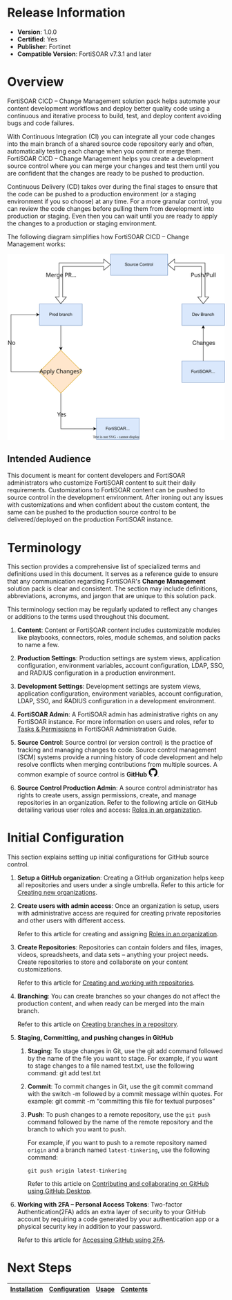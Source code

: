 # Release Information

- **Version**:  1.0.0 
- **Certified**: Yes 
- **Publisher**: Fortinet 
- **Compatible Version**: FortiSOAR v7.3.1 and later 

# Overview

FortiSOAR CICD – Change Management solution pack helps automate your content development workflows and deploy better quality code using a continuous and iterative process to build, test, and deploy content avoiding bugs and code failures.

With Continuous Integration (CI) you can integrate all your code changes into the main branch of a shared source code repository early and often, automatically testing each change when you commit or merge them. FortiSOAR CICD – Change Management helps you create a development source control where you can merge your changes and test them until you are confident that the changes are ready to be pushed to production.

Continuous Delivery (CD) takes over during the final stages to ensure that the code can be pushed to a production environment (or a staging environment if you so choose) at any time. For a more granular control, you can review the code changes before pulling them from development into production or staging. Even then you can wait until you are ready to apply the changes to a production or staging environment.

The following diagram simplifies how FortiSOAR CICD – Change Management works:

![](./docs/res/ci-cd-flow.svg)

## Intended Audience

This document is meant for content developers and FortiSOAR administrators who customize FortiSOAR content to suit their daily requirements. Customizations to FortiSOAR content can be pushed to source control in the development environment. After ironing out any issues with customizations and when confident about the custom content, the same can be pushed to the production source control to be delivered/deployed on the production FortiSOAR instance.

# Terminology

This section provides a comprehensive list of specialized terms and definitions used in this document. It serves as a reference guide to ensure that any communication regarding FortiSOAR's **Change Management** solution pack is clear and consistent. The section may include definitions, abbreviations, acronyms, and jargon that are unique to this solution pack.

This terminology section may be regularly updated to reflect any changes or additions to the terms used throughout this document.

1. **Content**: Content or FortiSOAR content includes customizable modules like playbooks, connectors, roles, module schemas, and solution packs to name a few.

2. **Production Settings**: Production settings are system views, application configuration, environment variables, account configuration, LDAP, SSO, and RADIUS configuration in a production environment.

3. **Development Settings**: Development settings are system views, application configuration, environment variables, account configuration, LDAP, SSO, and RADIUS configuration in a development environment.

4. **FortiSOAR Admin**: A FortiSOAR admin has administrative rights on any FortiSOAR instance. For more information on users and roles, refer to [Tasks & Permissions](https://docs.fortinet.com/document/fortisoar/7.3.1/administration-guide/249178/overview#Tasks_and_Permissions) in  FortiSOAR Administration Guide.

5. **Source Control**: Source control (or version control) is the practice of tracking and managing changes to code. Source control management (SCM) systems provide a running history of code development and help resolve conflicts when merging contributions from multiple sources. A common example of source control is **GitHub** <img src="./docs/res/github.png" width="20">.

6. **Source Control Production Admin**: A source control administrator has rights to create users, assign permissions, create, and manage repositories in an organization. Refer to the following article on GitHub detailing various user roles and access: [Roles in an organization](https://docs.github.com/en/organizations/managing-peoples-access-to-your-organization-with-roles/roles-in-an-organization).

# Initial Configuration

This section explains setting up initial configurations for GitHub source control.

1. **Setup a GitHub organization**: Creating a GitHub organization helps keep all repositories and users under a single umbrella.
    Refer to this article for [Creating new organizations](https://docs.github.com/en/organizations/collaborating-with-groups-in-organizations/creating-a-new-organization-from-scratch).

2. **Create users with admin access**: Once an organization is setup, users with administrative access are required for creating private repositories and other users with different access.

    Refer to this article for creating and assigning [Roles in an organization](https://docs.github.com/en/organizations/managing-peoples-access-to-your-organization-with-roles/roles-in-an-organization).

3. **Create Repositories**: Repositories can contain folders and files, images, videos, spreadsheets, and data sets – anything your project needs. Create repositories to store and collaborate on your content customizations.
    
    Refer to this article for [Creating and working with repositories](https://docs.github.com/en/get-started/quickstart/create-a-repo).

4. **Branching**: You can create branches so your changes do not affect the production content, and when ready can be merged into the main branch.

    Refer to this article on [Creating branches in a repository](https://docs.github.com/en/pull-requests/collaborating-with-pull-requests/proposing-changes-to-your-work-with-pull-requests/creating-and-deleting-branches-within-your-repository).

5. **Staging, Committing, and pushing changes in GitHub**
    1. **Staging**: To stage changes in Git, use the git add command followed by the name of the file you want to stage. For example, if you want to stage changes to a file named test.txt, use the following command:
    git add test.txt
    2. **Commit**: To commit changes in Git, use the git commit command with the switch -m followed by a commit message within quotes. For example:
    git commit -m “committing this file for textual purposes”
    3. **Push**: To push changes to a remote repository, use the `git push` command followed by the name of the remote repository and the branch to which you want to push.

        For example, if you want to push to a remote repository named `origin` and a branch named `latest-tinkering`, use the following command:

        ```
        git push origin latest-tinkering
        ```

        Refer to this article on [Contributing and collaborating on GitHub using GitHub Desktop](https://docs.github.com/en/desktop/contributing-and-collaborating-using-github-desktop).

6. **Working with 2FA – Personal Access Tokens**: Two-factor Authentication(2FA) adds an extra layer of security to your GitHub account by requiring a code generated by your authentication app or a physical security key in addition to your password.

    Refer to this article for [Accessing GitHub using 2FA](https://docs.github.com/en/authentication/securing-your-account-with-two-factor-authentication-2fa/accessing-github-using-two-factor-authentication).


# Next Steps 
 
| [Installation](./docs/setup.md#installation) | [Configuration](./docs/setup.md#configuration) | [Usage](./docs/usage.md) | [Contents](./docs/contents.md) |
|----------------------------------------------|------------------------------------------------|--------------------------|--------------------------------|

